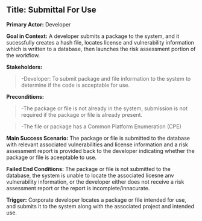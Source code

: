 ## Title: Submittal For Use
**Primary Actor:** Developer

**Goal in Context:** A developer submits a package to the system, and it sucessfully creates a hash file, locates license and vulnerability information which is written to a database, then launches the risk assessment portion of the workflow.

__Stakeholders:__
  >-Developer: To submit package and file information to the system to determine if the code is acceptable for use.
  
__Preconditions:__
  >-The package or file is not already in the system, submission is not required if the package or file is already present.
  
  >-The file or package has a Common Platform Enumeration (CPE)
  
**Main Success Scenario:** The package or file is submitted to the database with relevant associated vulnerabilities and license information and a risk assessment report is provided back to the developer indicating whether the package or file is aceeptable to use.

**Failed End Conditions:** The package or file is not submitted to the database, the system is unable to locate the associated licesne anv vulnerability information, or the developer either does not receive a risk assessment report or the report is incomplete/innacurate.

**Trigger:** Corporate developer locates a package or file intended for use, and submits it to the system along with the associated project and intended use.

